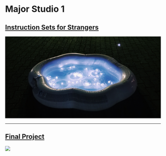 # Major Studio 1

## [Instruction Sets for Strangers](InstructionSetsForStrangers.md)
<img src="Imgs_InstructionSets/cloud.jpeg" width="1000">

----------------------------------------------------------------------

## [Final Project](FinalProject.md)
<img src="images/coverImg2.jpg" width="1000">
